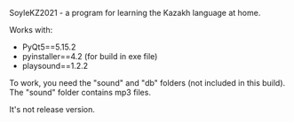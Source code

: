 SoyleKZ2021 - a program for learning the Kazakh language at home.

Works with:
- PyQt5==5.15.2
- pyinstaller==4.2 (for build in exe file)
- playsound==1.2.2

To work, you need the "sound" and "db" folders (not included in this build). The "sound" folder contains mp3 files.

It's not release version.
